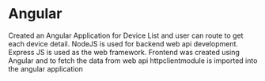 # Angular

Created an Angular Application for Device List and user can route to get each device detail.
NodeJS is used for backend web api development.
Express JS is used as the web framework.
Frontend was created using Angular and to fetch the data from web api httpclientmodule is imported into the angular application
